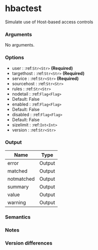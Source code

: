 [//]: # (THE CONTENT BELOW IS GENERATED. DO NOT EDIT.)
# hbactest
Simulate use of Host-based access controls

### Arguments
No arguments.

### Options
* user : :ref:`Str<Str>` **(Required)**
* targethost : :ref:`Str<Str>` **(Required)**
* service : :ref:`Str<Str>` **(Required)**
* sourcehost : :ref:`Str<Str>`
* rules : :ref:`Str<Str>`
* nodetail : :ref:`Flag<Flag>`
 * Default: False
* enabled : :ref:`Flag<Flag>`
 * Default: False
* disabled : :ref:`Flag<Flag>`
 * Default: False
* sizelimit : :ref:`Int<Int>`
* version : :ref:`Str<Str>`

### Output
|Name|Type
|-|-
|error|Output
|matched|Output
|notmatched|Output
|summary|Output
|value|Output
|warning|Output

[//]: # (ADD YOUR NOTES BELOW. THESE WILL BE PICKED EVERY TIME THE DOCS ARE REGENERATED. //end)
### Semantics

### Notes

### Version differences